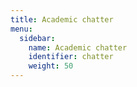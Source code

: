 ```yaml
---
title: Academic chatter
menu:
  sidebar:
    name: Academic chatter
    identifier: chatter
    weight: 50
---
```

